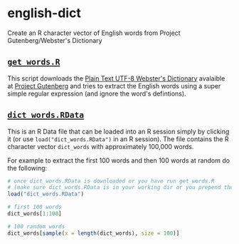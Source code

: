 # english-dict
Create an R character vector of English words from Project Gutenberg/Webster's Dictionary

## [`get_words.R`](https://github.com/tystan/english-dict/blob/main/get_words.R)

This script downloads the [Plain Text UTF-8 Webster's Dictionary](https://www.gutenberg.org/ebooks/29765) avalaible at [Project Gutenberg](https://www.gutenberg.org/about/) and tries to extract the English words using a super simple regular expression (and ignore the word's defintions).


## [`dict_words.RData`](https://github.com/tystan/english-dict/blob/main/dict_words.RData)
This is an R Data file that can be loaded into an R session simply by clicking it (or use `load("dict_words.RData")` in an R session). The file contains the R character vector `dict_words` with approximately 100,000 words.


For example to extract the first 100 words and then 100 words at random do the following:
```r
# once dict_words.RData is downloaded or you have run get_words.R
# (make sure dict_words.RData is in your working dir or you prepend the relative path to its location)
load("dict_words.RData") 

# first 100 words
dict_words[1:100]

# 100 random words
dict_words[sample(x = length(dict_words), size = 100)]
```

